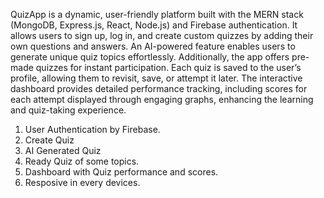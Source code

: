 QuizApp is a dynamic, user-friendly platform built with the MERN stack (MongoDB, Express.js, React, Node.js) and Firebase authentication. It allows users to sign up, log in, and create custom quizzes by adding their own questions and answers. An AI-powered feature enables users to generate unique quiz topics effortlessly. Additionally, the app offers pre-made quizzes for instant participation. Each quiz is saved to the user’s profile, allowing them to revisit, save, or attempt it later. The interactive dashboard provides detailed performance tracking, including scores for each attempt displayed through engaging graphs, enhancing the learning and quiz-taking experience.


1. User Authentication by Firebase.
2. Create Quiz
3. AI Generated Quiz
4. Ready Quiz of some topics.
5. Dashboard with Quiz performance and scores.
6. Resposive in every devices.

